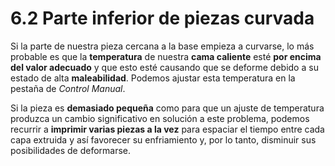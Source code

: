 # 6.2 Parte inferior de piezas curvada

Si la parte de nuestra pieza cercana a la base empieza a curvarse, lo más probable es que la **temperatura** de nuestra **cama caliente** esté **por encima del valor adecuado** y que esto esté causando que se deforme debido a su estado de alta **maleabilidad**. Podemos ajustar esta temperatura en la pestaña de *Control Manual*.

Si la pieza es **demasiado pequeña** como para que un ajuste de temperatura produzca un cambio significativo en solución a este problema, podemos recurrir a **imprimir varias piezas a la vez** para espaciar el tiempo entre cada capa extruida y así favorecer su enfriamiento y, por lo tanto, disminuir sus posibilidades de deformarse.